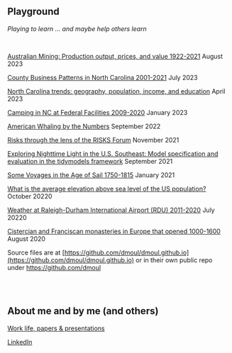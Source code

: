 ## Playground

*Playing to learn ... and maybe help others learn*

<br>

[Australian Mining: Production output, prices, and value 1922-2021](https://dmoul.github.io/australian-mining/) August 2023

[County Business Patterns in North Carolina 2001-2021](https://dmoul.github.io/county-business-patterns-nc/) July 2023

[North Carolina trends: geography, population, income, and education](https://dmoul.github.io/nc-trends/) April 2023

[Camping in NC at Federal Facilities 2009-2020](./nc-camping/index.html) January 2023

[American Whaling by the Numbers](./american-whaling-by-the-numbers/index.html) September 2022

[Risks through the lens of the RISKS Forum](./risks-lens/the-lens.html) November 2021

[Exploring Nighttime Light in the U.S. Southeast: Model specification and evaluation in the tidymodels framework](./nightlight/introduction.html) September 2021

[Some Voyages in the Age of Sail 1750-1815](./ageofsail/voyages.html) January 2021

[What is the average elevation above sea level of the US population?](./mean-uspop-elevation/mean-population-elevation.html) October 20220

[Weather at Raleigh-Durham International Airport (RDU) 2011-2020](./rdu-weather/rdu-weather.html) July 20220

[Cistercian and Franciscan monasteries in Europe that opened 1000-1600](./monasteries/monasteries.html) August 2020

Source files are at [https://github.com/dmoul/dmoul.github.io](https://github.com/dmoul/dmoul.github.io) or in their own public repo under https://github.com/dmoul

<br>
<br>

## About me and by me (and others)

[Work life, papers & presentations](./papers-presentations/papers-presentations.html)

[LinkedIn](https://www.linkedin.com/in/danielmoul/)
